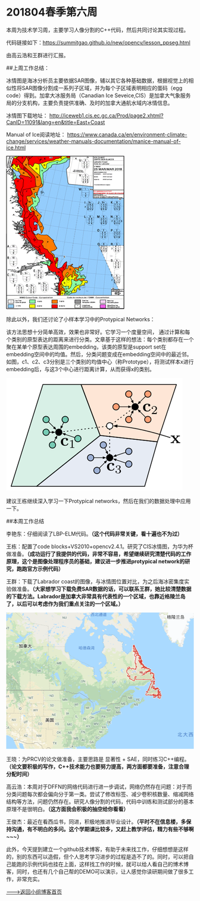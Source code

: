 # 201804春季第六周

本周为技术学习周，主要学习人像分割的C++代码，然后共同讨论其实现过程。

代码链接如下：https://summitgao.github.io/new/opencv/lesson_ppseg.html

由高云浩和王群进行汇报。



##上周工作总结：


冰情图是海冰分析员主要依据SAR图像，辅以其它各种基础数据，根据视觉上的相似性将SAR图像分割成一系列子区域，并为每个子区域表明相应的蛋码（egg code）得到。加拿大冰服务局（Canadian Ice Seveice,CIS）是加拿大气象服务局的分支机构，主要负责提供准确、及时的加拿大通航水域内冰情信息。

冰情图下载地址：
http://iceweb1.cis.ec.gc.ca/Prod/page2.xhtml?CanID=11091&lang=en&title=East+Coast 

Manual of Ice阅读地址：
https://www.canada.ca/en/environment-climate-change/services/weather-manuals-documentation/manice-manual-of-ice.html

![](./img/20180409_01.gif)

除此以外，我们还讨论了小样本学习中的Protypical Networks：

该方法思想十分简单高效，效果也非常好。它学习一个度量空间， 通过计算和每个类别的原型表达的距离来进行分类。文章基于这样的想法：每个类别都存在一个聚在某单个原型表达周围的embedding，该类的原型是support set在embedding空间中的均值。然后，分类问题变成在embedding空间中的最近邻。如图，c1、c2、c3分别是三个类别的均值中心（称Prototype），将测试样本x进行embedding后，与这3个中心进行距离计算，从而获得x的类别。



![](./img/20180409-02.png)

建议王栋继续深入学习一下Protypical networks，然后在我们的数据处理中应用一下。



##本周工作总结

李艳东：仔细阅读了LBP-ELM代码。**（这个代码非常关键，看十遍也不为过）**

王栋：配置了code blocks+VS2010+opencv2.4.1。研究了CIS冰情图，为华为杯做准备。**（成功运行了我提供的代码，非常不容易，希望继续研究清楚代码的工作原理，这个是图像处理程序员的基础，建议进一步推进protypical network的研究，跑跑官方示例代码）**

王群：下载了Labrador coast的图像，与冰情图位置对比，为之后海冰密集度实验做准备。**（大家想学习下载免费SAR数据的话，可以联系王群，她比较清楚数据的下载方法。Labrador是加拿大非常具有代表性的一个区域，也靠近格陵兰岛了，以后可以考虑作为我们重点关注的一个区域。）**

![](./img/20180411223249.png)

王晓：为PRCV的论文做准备，主要思路是 显著性 + SAE，同时练习C++编程。**（论文要积极的写作，C++技术能力也要努力提高，两方面都要准备，注意合理分配时间）**

高云浩：本周对于DFFN的网络代码进行进一步调试，网络仍然存在问题：对于而分类问题每次都会偏向分于第一类。尝试了修改标签、减少卷积核数量、缩减网络结构等方法，问题仍然存在。研究人像分割的代码，代码中训练和测试部分的基本原理不是很明白。**（这方面我会积极的抽空给你看看）**

王俊杰：最近在看西瓜书，同进，积极地推进毕业设计。**（平时不在信息楼，多保持沟通，有不明白的多问。这个学期课比较多，又赶上教学评估，精力有些不够啊~~~）**



此外，今天提到建立一个github技术博客，有助于未来找工作，仔细想想是这样的，别的东西可以造假，但个人思考学习进步的过程是造不了的。同时，可以把自己能跑的示例代码也挂在上面，这样找工作的时候，就可以给人看自己的博术博客，同时，也还有几个自己帮的DEMO可以演示，让人感觉你读研期间做了很多工作，非常充实。







[--->返回小组博客首页](./index.html)

